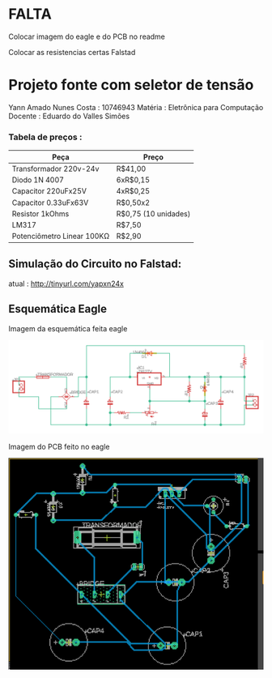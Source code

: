 # FALTA
Colocar imagem do eagle e do PCB no readme

Colocar as resistencias certas Falstad



# Projeto fonte com seletor de tensão
Yann Amado Nunes Costa : 10746943
Matéria : Eletrônica para Computação
Docente : Eduardo do Valles Simões


### Tabela de preços : 


| Peça                |  Preço              |
| ------------------- | ------------------- |
|  Transformador 220v-24v | R$41,00 |
|  Diodo 1N 4007 |  6xR$0,15 |
|       Capacitor 220uFx25V              |      4xR$0,25              |
|       Capacitor 0.33uFx63V              |            R$0,50x2           |
|           Resistor 1kOhms          |      R$0,75 (10 unidades)               |
|        LM317             |    R$7,50                 |
|   Potenciômetro Linear 100KΩ             |    R$2,90                 |



## Simulação do Circuito no Falstad:

atual : http://tinyurl.com/yapxn24x

## Esquemática Eagle

Imagem da esquemática feita eagle

![Imagem Eagle](https://github.com/YannAmado/Eletronica_Comp/blob/master/Eagle.png)

Imagem do PCB feito no eagle

![Imagem Eagle](https://github.com/YannAmado/Eletronica_Comp/blob/master/PCB_eagle.png)
